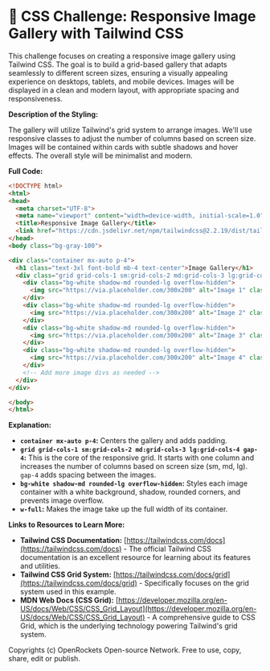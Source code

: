 # 🐞 CSS Challenge: Responsive Image Gallery with Tailwind CSS


This challenge focuses on creating a responsive image gallery using Tailwind CSS.  The goal is to build a grid-based gallery that adapts seamlessly to different screen sizes, ensuring a visually appealing experience on desktops, tablets, and mobile devices.  Images will be displayed in a clean and modern layout, with appropriate spacing and responsiveness.

**Description of the Styling:**

The gallery will utilize Tailwind's grid system to arrange images.  We'll use responsive classes to adjust the number of columns based on screen size. Images will be contained within cards with subtle shadows and hover effects.  The overall style will be minimalist and modern.

**Full Code:**

```html
<!DOCTYPE html>
<html>
<head>
  <meta charset="UTF-8">
  <meta name="viewport" content="width=device-width, initial-scale=1.0">
  <title>Responsive Image Gallery</title>
  <link href="https://cdn.jsdelivr.net/npm/tailwindcss@2.2.19/dist/tailwind.min.css" rel="stylesheet">
</head>
<body class="bg-gray-100">

<div class="container mx-auto p-4">
  <h1 class="text-3xl font-bold mb-4 text-center">Image Gallery</h1>
  <div class="grid grid-cols-1 sm:grid-cols-2 md:grid-cols-3 lg:grid-cols-4 gap-4">
    <div class="bg-white shadow-md rounded-lg overflow-hidden">
      <img src="https://via.placeholder.com/300x200" alt="Image 1" class="w-full">
    </div>
    <div class="bg-white shadow-md rounded-lg overflow-hidden">
      <img src="https://via.placeholder.com/300x200" alt="Image 2" class="w-full">
    </div>
    <div class="bg-white shadow-md rounded-lg overflow-hidden">
      <img src="https://via.placeholder.com/300x200" alt="Image 3" class="w-full">
    </div>
    <div class="bg-white shadow-md rounded-lg overflow-hidden">
      <img src="https://via.placeholder.com/300x200" alt="Image 4" class="w-full">
    </div>
    <!-- Add more image divs as needed -->
  </div>
</div>

</body>
</html>
```

**Explanation:**

* **`container mx-auto p-4`:** Centers the gallery and adds padding.
* **`grid grid-cols-1 sm:grid-cols-2 md:grid-cols-3 lg:grid-cols-4 gap-4`:** This is the core of the responsive grid.  It starts with one column and increases the number of columns based on screen size (sm, md, lg). `gap-4` adds spacing between the images.
* **`bg-white shadow-md rounded-lg overflow-hidden`:** Styles each image container with a white background, shadow, rounded corners, and prevents image overflow.
* **`w-full`:** Makes the image take up the full width of its container.


**Links to Resources to Learn More:**

* **Tailwind CSS Documentation:** [https://tailwindcss.com/docs](https://tailwindcss.com/docs)  - The official Tailwind CSS documentation is an excellent resource for learning about its features and utilities.
* **Tailwind CSS Grid System:**  [https://tailwindcss.com/docs/grid](https://tailwindcss.com/docs/grid) -  Specifically focuses on the grid system used in this example.
* **MDN Web Docs (CSS Grid):** [https://developer.mozilla.org/en-US/docs/Web/CSS/CSS_Grid_Layout](https://developer.mozilla.org/en-US/docs/Web/CSS/CSS_Grid_Layout) - A comprehensive guide to CSS Grid, which is the underlying technology powering Tailwind's grid system.


Copyrights (c) OpenRockets Open-source Network. Free to use, copy, share, edit or publish.

